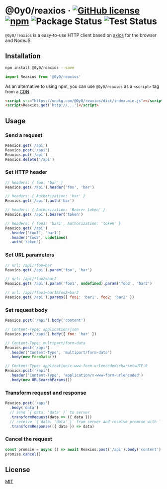 # @0y0/reaxios · [![GitHub license](https://img.shields.io/badge/license-MIT-blue.svg)](https://github.com/o0y0o/reaxios/blob/master/LICENSE) [![npm](https://img.shields.io/npm/v/@0y0/reaxios.svg)](https://www.npmjs.com/package/@0y0/reaxios) ![Package Status](https://github.com/o0y0o/reaxios/workflows/Package/badge.svg) ![Test Status](https://github.com/o0y0o/reaxios/workflows/Test/badge.svg)

`@0y0/reaxios` is a easy-to-use HTTP client based on [axios](https://github.com/axios/axios) for the browser and NodeJS.

## Installation

```sh
npm install @0y0/reaxios --save
```

```js
import Reaxios from '@0y0/reaxios'
```

As an alternative to using npm, you can use `@0y0/reaxios` as a `<script>` tag from a [CDN](https://unpkg.com/@0y0/request/dist/request.min.js).

```html
<script src="https://unpkg.com/@0y0/reaxios/dist/index.min.js"></script>
<script>Reaxios.get('http://...')</script>
```

## Usage

### Send a request

```js
Reaxios.get('/api')
Reaxios.post('/api')
Reaxios.put('/api')
Reaxios.delete('/api')
```

### Set HTTP header

```js
// headers: { foo: 'bar' }
Reaxios.get('/api').header('foo', 'bar')

// headers: { Authorization: 'bar' }
Reaxios.get('/api').auth('bar')

// headers: { Authorization: 'Bearer token' }
Reaxios.get('/api').bearer('token')

// headers: { foo1: 'bar1', Authorization: 'token' }
Reaxios.get('/api')
  .header('foo1', 'bar1')
  .header('foo2', undefined)
  .auth('token')
```

### Set URL parameters

```js
// url: /api/?foo=bar
Reaxios.get('/api').param('foo', 'bar')

// url: /api/?foo2=bar2
Reaxios.get('/api').param('foo1', undefined).param('foo2', 'bar2')

// url: /api/?foo1=bar1&foo2=bar2
Reaxios.get('/api').params({ foo1: 'bar1', foo2: 'bar2' })
```

### Set request body

```js
Reaxios.post('/api').body('content')

// Content-Type: application/json
Reaxios.post('/api').body({ foo: 'bar' })

// Content-Type: multipart/form-data
Reaxios.post('/api')
  .header('Content-Type', 'multipart/form-data')
  .body(new FormData())

// Content-Type: application/x-www-form-urlencoded;charset=UTF-8
Reaxios.post('/api')
  .header('Content-Type', 'application/x-www-form-urlencoded')
  .body(new URLSearchParams())
```

### Transform request and response

```js
Reaxios.post('/api')
  .body('data')
  // send `{ data: 'data' }` to server
  .transformRequest(data => ({ data }))
  // receive `{ data: 'data' }` from server and resolve promise with `'data'`
  .transformResponse(({ data }) => data)
```

### Cancel the request

```js
const promsie = async () => await Reaxios.post('/api').body('content')
promise.cancel()
```

## License

[MIT](https://github.com/o0y0o/reaxios/blob/master/LICENSE)

